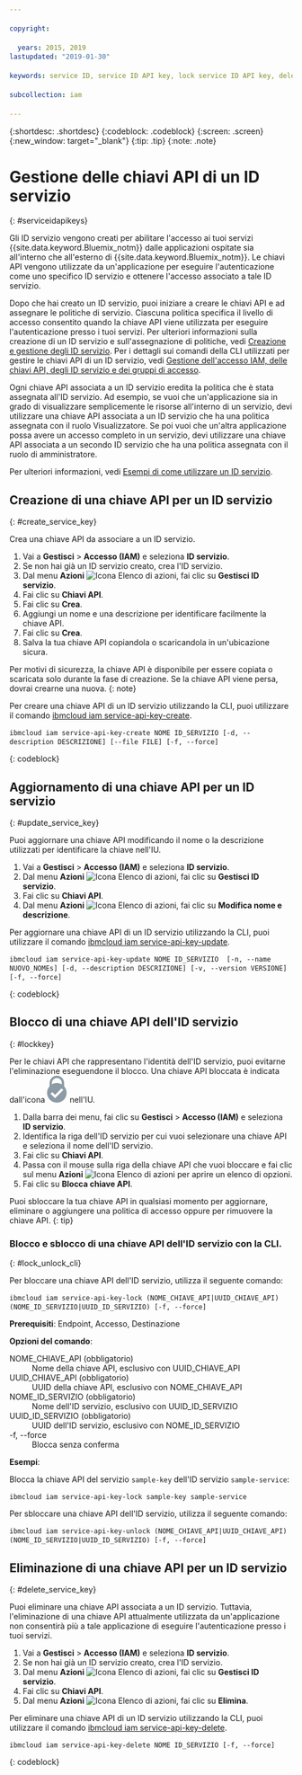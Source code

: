 ```yaml
---

copyright:

  years: 2015, 2019
lastupdated: "2019-01-30"

keywords: service ID, service ID API key, lock service ID API key, delete service ID API key

subcollection: iam

---
```


{:shortdesc: .shortdesc}
{:codeblock: .codeblock}
{:screen: .screen}
{:new_window: target="_blank"}
{:tip: .tip}
{:note: .note}


# Gestione delle chiavi API di un ID servizio
{: #serviceidapikeys}

Gli ID servizio vengono creati per abilitare l'accesso ai tuoi servizi {{site.data.keyword.Bluemix_notm}} dalle applicazioni ospitate sia all'interno che all'esterno di {{site.data.keyword.Bluemix_notm}}. Le chiavi API vengono utilizzate da un'applicazione per eseguire l'autenticazione come uno specifico ID servizio e ottenere l'accesso associato a tale ID servizio.

Dopo che hai creato un ID servizio, puoi iniziare a creare le chiavi API e ad assegnare le politiche di servizio. Ciascuna politica specifica il livello di accesso consentito quando la chiave API viene utilizzata per eseguire l'autenticazione presso i tuoi servizi. Per ulteriori informazioni sulla creazione di un ID servizio e sull'assegnazione di politiche, vedi [Creazione e gestione degli ID servizio](/docs/iam?topic=iam-serviceids#serviceids). Per i dettagli sui comandi della CLI utilizzati per gestire le chiavi API di un ID servizio, vedi [Gestione dell'accesso IAM, delle chiavi API, degli ID servizio e dei gruppi di accesso](/docs/cli/reference/ibmcloud?topic=cloud-cli-ibmcloud_commands_iam#ibmcloud_commands_iam).

Ogni chiave API associata a un ID servizio eredita la politica che è stata assegnata all'ID servizio. Ad esempio, se vuoi che un'applicazione sia in grado di visualizzare semplicemente le risorse all'interno di un servizio, devi utilizzare una chiave API associata a un ID servizio che ha una politica assegnata con il ruolo Visualizzatore. Se poi vuoi che un'altra applicazione possa avere un accesso completo in un servizio, devi utilizzare una chiave API associata a un secondo ID servizio che ha una politica assegnata con il ruolo di amministratore.

Per ulteriori informazioni, vedi [Esempi di come utilizzare un ID servizio](/docs/iam?topic=iam-serviceids#examples_serviceid).

## Creazione di una chiave API per un ID servizio
{: #create_service_key}

Crea una chiave API da associare a un ID servizio.

1. Vai a **Gestisci** &gt; **Accesso (IAM)** e seleziona **ID servizio**.
2. Se non hai già un ID servizio creato, crea l'ID servizio.
3. Dal menu **Azioni** ![Icona Elenco di azioni](../icons/action-menu-icon.svg), fai clic su **Gestisci ID servizio**.
4. Fai clic su **Chiavi API**.
5. Fai clic su **Crea**.
6. Aggiungi un nome e una descrizione per identificare facilmente la chiave API.
7. Fai clic su **Crea**.
8. Salva la tua chiave API copiandola o scaricandola in un'ubicazione sicura.

Per motivi di sicurezza, la chiave API è disponibile per essere copiata o scaricata solo durante la fase di creazione. Se la chiave API viene persa, dovrai crearne una nuova.
{: note}

Per creare una chiave API di un ID servizio utilizzando la CLI, puoi utilizzare il comando [ibmcloud iam service-api-key-create](/docs/cli/reference/ibmcloud?topic=cloud-cli-ibmcloud_iam_api_key_create#ibmcloud_iam_service_api_key_create).
```
ibmcloud iam service-api-key-create NOME ID_SERVIZIO [-d, --description DESCRIZIONE] [--file FILE] [-f, --force]
```
{: codeblock}

## Aggiornamento di una chiave API per un ID servizio
{: #update_service_key}

Puoi aggiornare una chiave API modificando il nome o la descrizione utilizzati per identificare la chiave nell'IU.

1. Vai a **Gestisci** &gt; **Accesso (IAM)** e seleziona **ID servizio**.
2. Dal menu **Azioni** ![Icona Elenco di azioni](../icons/action-menu-icon.svg), fai clic su **Gestisci ID servizio**.
3. Fai clic su **Chiavi API**.
4. Dal menu **Azioni** ![Icona Elenco di azioni](../icons/action-menu-icon.svg), fai clic su **Modifica nome e descrizione**.

Per aggiornare una chiave API di un ID servizio utilizzando la CLI, puoi utilizzare il comando [ibmcloud iam service-api-key-update](/docs/cli/reference/ibmcloud?topic=cloud-cli-ibmcloud_iam_api_key_create#ibmcloud_iam_service_api_key_update).
```
ibmcloud iam service-api-key-update NOME ID_SERVIZIO  [-n, --name NUOVO_NOMEs] [-d, --description DESCRIZIONE] [-v, --version VERSIONE] [-f, --force]
```
{: codeblock}

## Blocco di una chiave API dell'ID servizio
{: #lockkey}

Per le chiavi API che rappresentano l'identità dell'ID servizio, puoi evitarne l'eliminazione eseguendone il blocco. Una chiave API bloccata è indicata dall'icona ![Icona di bloccato](images/locked.svg "Bloccato") nell'IU.

1. Dalla barra dei menu, fai clic su **Gestisci** &gt; **Accesso (IAM)** e seleziona **ID servizio**.
2. Identifica la riga dell'ID servizio per cui vuoi selezionare una chiave API e seleziona il nome dell'ID servizio.
3. Fai clic su **Chiavi API**.
4. Passa con il mouse sulla riga della chiave API che vuoi bloccare e fai clic sul menu **Azioni** ![Icona Elenco di azioni](../icons/action-menu-icon.svg) per aprire un elenco di opzioni.
5. Fai clic su **Blocca chiave API**.

Puoi sbloccare la tua chiave API in qualsiasi momento per aggiornare, eliminare o aggiungere una politica di accesso oppure per rimuovere la chiave API.
{: tip}

### Blocco e sblocco di una chiave API dell'ID servizio con la CLI.
{: #lock_unlock_cli}

Per bloccare una chiave API dell'ID servizio, utilizza il seguente comando:

```
ibmcloud iam service-api-key-lock (NOME_CHIAVE_API|UUID_CHIAVE_API) (NOME_ID_SERVIZIO|UUID_ID_SERVIZIO) [-f, --force]
```

<strong>Prerequisiti</strong>: Endpoint, Accesso, Destinazione

<strong>Opzioni del comando</strong>:
<dl>
  <dt>NOME_CHIAVE_API (obbligatorio)</dt>
  <dd>Nome della chiave API, esclusivo con UUID_CHIAVE_API</dd>
  <dt>UUID_CHIAVE_API (obbligatorio)</dt>
  <dd>UUID della chiave API, esclusivo con NOME_CHIAVE_API</dd>
  <dt>NOME_ID_SERVIZIO (obbligatorio)</dt>
  <dd>Nome dell'ID servizio, esclusivo con UUID_ID_SERVIZIO</dd>
  <dt>UUID_ID_SERVIZIO (obbligatorio)</dt>
  <dd>UUID dell'ID servizio, esclusivo con NOME_ID_SERVIZIO</dd>
  <dt>-f, --force</dt>
  <dd>Blocca senza conferma</dd>
</dl>

<strong>Esempi</strong>:

Blocca la chiave API del servizio `sample-key` dell'ID servizio `sample-service`:

```
ibmcloud iam service-api-key-lock sample-key sample-service
```

Per sbloccare una chiave API dell'ID servizio, utilizza il seguente comando:

```
ibmcloud iam service-api-key-unlock (NOME_CHIAVE_API|UUID_CHIAVE_API) (NOME_ID_SERVIZIO|UUID_ID_SERVIZIO) [-f, --force]
```


## Eliminazione di una chiave API per un ID servizio
{: #delete_service_key}

Puoi eliminare una chiave API associata a un ID servizio. Tuttavia, l'eliminazione di una chiave API attualmente utilizzata da un'applicazione non consentirà più a tale applicazione di eseguire l'autenticazione presso i tuoi servizi.

1. Vai a **Gestisci** &gt; **Accesso (IAM)** e seleziona **ID servizio**.
2. Se non hai già un ID servizio creato, crea l'ID servizio.
3. Dal menu **Azioni** ![Icona Elenco di azioni](../icons/action-menu-icon.svg), fai clic su **Gestisci ID servizio**.
4. Fai clic su **Chiavi API**.
5. Dal menu **Azioni** ![Icona Elenco di azioni](../icons/action-menu-icon.svg), fai clic su **Elimina**.

Per eliminare una chiave API di un ID servizio utilizzando la CLI, puoi utilizzare il comando [ibmcloud iam service-api-key-delete](/docs/cli/reference/ibmcloud?topic=cloud-cli-ibmcloud_iam_api_key_create#ibmcloud_iam_service_api_key_delete).
```
ibmcloud iam service-api-key-delete NOME ID_SERVIZIO [-f, --force]
```
{: codeblock}
